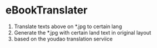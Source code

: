 # eBookTranslater
1. Translate texts above on  *.jpg to certain lang
2. Generate the *.jpg with certain land text in original layout  
3. based on the youdao translation serviice

